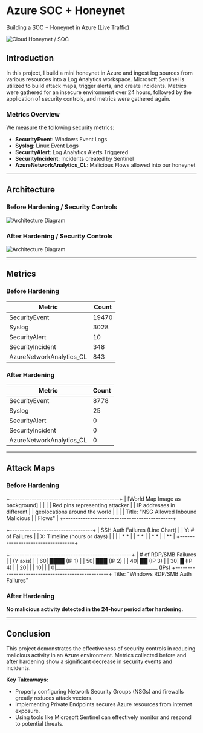# Azure SOC + Honeynet  
Building a SOC + Honeynet in Azure (Live Traffic)  

![Cloud Honeynet / SOC](images/architecture_before.png)  

## Introduction  

In this project, I build a mini honeynet in Azure and ingest log sources from various resources into a Log Analytics workspace. Microsoft Sentinel is utilized to build attack maps, trigger alerts, and create incidents. Metrics were gathered for an insecure environment over 24 hours, followed by the application of security controls, and metrics were gathered again.  

### Metrics Overview  

We measure the following security metrics:  
- **SecurityEvent**: Windows Event Logs  
- **Syslog**: Linux Event Logs  
- **SecurityAlert**: Log Analytics Alerts Triggered  
- **SecurityIncident**: Incidents created by Sentinel  
- **AzureNetworkAnalytics_CL**: Malicious Flows allowed into our honeynet  

---

## Architecture  

### Before Hardening / Security Controls  

![Architecture Diagram](images/architecture_before.png)  

### After Hardening / Security Controls  

![Architecture Diagram](images/architecture_after.png)  

---

## Metrics  

### Before Hardening  

| Metric                   | Count  
| ------------------------ | -----  
| SecurityEvent            | 19470  
| Syslog                   | 3028  
| SecurityAlert            | 10  
| SecurityIncident         | 348  
| AzureNetworkAnalytics_CL | 843  

### After Hardening  

| Metric                   | Count  
| ------------------------ | -----  
| SecurityEvent            | 8778  
| Syslog                   | 25  
| SecurityAlert            | 0  
| SecurityIncident         | 0  
| AzureNetworkAnalytics_CL | 0  

---

## Attack Maps  

### Before Hardening  

+---------------------------------------------+
|        [World Map Image as background]     |
|                                             |
|        Red pins representing attacker       |
|        IP addresses in different           |
|        geolocations around the world        |
|                                             |
|   Title: "NSG Allowed Inbound Malicious     |
|           Flows"                            |
+---------------------------------------------+

+----------------------------------+
|   SSH Auth Failures (Line Chart) |
|  Y: # of Failures                |
|  X: Timeline (hours or days)     |
|                                  |
|       *        *                |
|         *     *                 |
|           *  *                  |
|            **                   |
+----------------------------------+
  
+--------------------------------------------------+
|  # of RDP/SMB Failures                           |
|  (Y axis)                                        |
|   60|  ████  (IP 1)                              |
|   50|  ███   (IP 2)                              |
|   40|  ██    (IP 3)                              |
|   30|  █     (IP 4)                              |
|   20|                                          |
|   10|                                          |
|    0|__________________________________________  (IPs)
+--------------------------------------------------+
    Title: "Windows RDP/SMB Auth Failures"


### After Hardening  

**No malicious activity detected in the 24-hour period after hardening.**  

---

## Conclusion  

This project demonstrates the effectiveness of security controls in reducing malicious activity in an Azure environment. Metrics collected before and after hardening show a significant decrease in security events and incidents.  

**Key Takeaways:**  
- Properly configuring Network Security Groups (NSGs) and firewalls greatly reduces attack vectors.  
- Implementing Private Endpoints secures Azure resources from internet exposure.  
- Using tools like Microsoft Sentinel can effectively monitor and respond to potential threats.  
